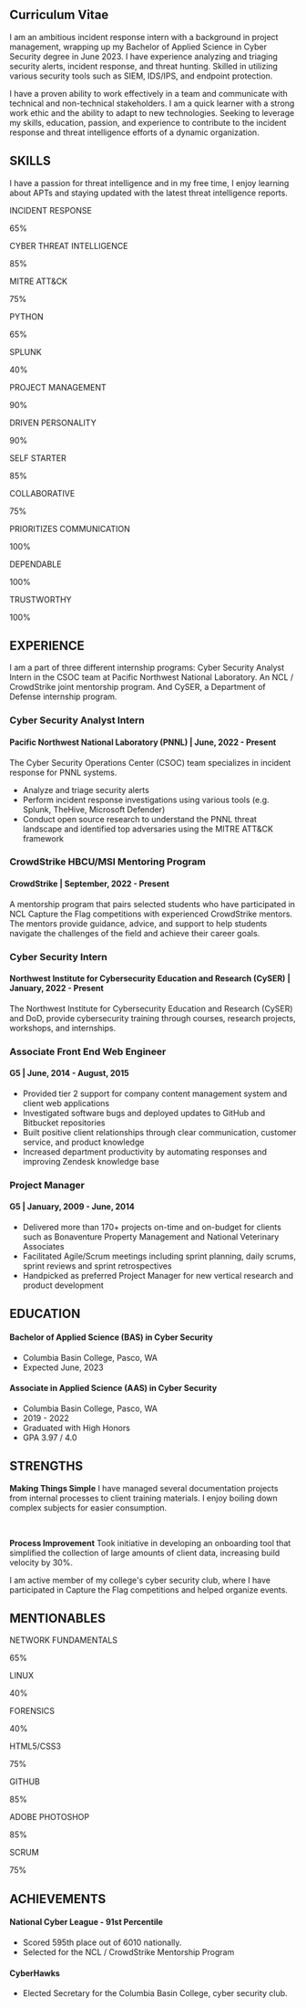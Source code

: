 ## Curriculum Vitae
I am an ambitious incident response intern with a background in project management, wrapping up my Bachelor of Applied Science in Cyber Security degree in June 2023. I have experience analyzing and triaging security alerts, incident response, and threat hunting. Skilled in utilizing various security tools such as SIEM, IDS/IPS, and endpoint protection.

I have a proven ability to work effectively in a team and communicate with technical and non-technical stakeholders. I am a quick learner with a strong work ethic and the ability to adapt to new technologies. Seeking to leverage my skills, education, passion, and experience to contribute to the incident response and threat intelligence efforts of a dynamic organization.

<h2>SKILLS</h2>
<p>I have a passion for threat intelligence and in my free time, I enjoy learning about APTs and staying updated with the latest threat intelligence reports.</p>
<div class="progress-bar">
    <div class="skill">
        <p>INCIDENT RESPONSE</p>
        <div class="skill-bar skill4 wow slideInLeft animated">
            <span class="skill-count4">65%</span>
        </div>
    </div>
    <div class="skill">
        <p>CYBER THREAT INTELLIGENCE</p>
        <div class="skill-bar skill2 wow slideInLeft animated">
                <span class="skill-count2">85%</span>
        </div>
    </div>
    <div class="skill">
        <p>MITRE ATT&CK</p>
        <div class="skill-bar skill3 wow slideInLeft animated">
            <span class="skill-count3">75%</span>
        </div>
    </div>
    <div class="skill">
        <p>PYTHON</p>
        <div class="skill-bar skill4 wow slideInLeft animated">
            <span class="skill-count4">65%</span>
        </div>
    </div>
    <div class="skill">
        <p>SPLUNK</p>
        <div class="skill-bar skill5 wow slideInLeft animated">
            <span class="skill-count5">40%</span>
        </div>
    </div>
    <div class="skill">
        <p>PROJECT MANAGEMENT</p>
        <div class="skill-bar skill6 wow slideInLeft animated">
            <span class="skill-count6">90%</span>
        </div>
    </div>
</div>

<div class="progress-bar">
    <div class="skill">
        <p>DRIVEN PERSONALITY</p>
        <div class="skill-bar skill6 wow slideInLeft animated">
            <span class="skill-count6">90%</span>
        </div>
    </div>
    <div class="skill">
        <p>SELF STARTER</p>
        <div class="skill-bar skill2 wow slideInLeft animated">
                <span class="skill-count2">85%</span>
        </div>
    </div>
    <div class="skill">
        <p>COLLABORATIVE</p>
        <div class="skill-bar skill3 wow slideInLeft animated">
            <span class="skill-count3">75%</span>
        </div>
    </div>
    <div class="skill">
        <p>PRIORITIZES COMMUNICATION</p>
        <div class="skill-bar skill1 wow slideInLeft animated">
            <span class="skill-count1">100%</span>
        </div>
    </div>
    <div class="skill">
        <p>DEPENDABLE</p>
        <div class="skill-bar skill1 wow slideInLeft animated">
            <span class="skill-count1">100%</span>
        </div>
    </div>
    <div class="skill">
        <p>TRUSTWORTHY</p>
        <div class="skill-bar skill1 wow slideInLeft animated">
            <span class="skill-count1">100%</span>
        </div>
    </div>
</div>

<h2>EXPERIENCE</h2>
<p>I am a part of three different internship programs: Cyber Security Analyst Intern in the CSOC team at Pacific Northwest National Laboratory. An NCL / CrowdStrike joint mentorship program. And CySER, a Department of Defense internship program.</p>
<div class="cv">
    <h3><strong>Cyber Security Analyst Intern</strong></h3>
    <h4>Pacific Northwest National Laboratory (PNNL) | June, 2022 - Present</h4>
    <p>The Cyber Security Operations Center (CSOC) team specializes in incident response for PNNL systems.</p>
    <ul>
        <li>Analyze and triage security alerts</li>
        <li>Perform incident response investigations using various tools (e.g. Splunk, TheHive, Microsoft Defender)</li>
        <li>Conduct open source research to understand the PNNL threat landscape and identified top adversaries using the MITRE ATT&CK framework</li>
    </ul>
    <h3><strong>CrowdStrike HBCU/MSI Mentoring Program</strong></h3>
    <h4>CrowdStrike | September, 2022 - Present</h4>
    <p>A mentorship program that pairs selected students who have participated in NCL Capture the Flag competitions with experienced CrowdStrike mentors. The mentors provide guidance, advice, and support to help students navigate the challenges of the field and achieve their career goals.</p>
    <h3><strong>Cyber Security Intern</strong></h3>
    <h4>Northwest Institute for Cybersecurity Education and Research (CySER) | January, 2022 - Present</h4>
    <p>The Northwest Institute for Cybersecurity Education and Research (CySER) and DoD, provide cybersecurity training through courses, research projects, workshops, and internships.</p>
    <h3><strong>Associate Front End Web Engineer</strong></h3>
    <h4>G5 | June, 2014 - August, 2015</h4>
    <ul>
        <li>Provided tier 2 support for company content management system and client web applications</li>
        <li>Investigated software bugs and deployed updates to GitHub and Bitbucket repositories</li>
        <li>Built positive client relationships through clear communication, customer service, and product knowledge</li>
        <li>Increased department productivity by automating responses and improving Zendesk knowledge base</li>
    </ul>
    <h3><strong>Project Manager</strong></h3>
    <h4>G5 | January, 2009 - June, 2014</h4>
    <ul>
        <li>Delivered more than 170+ projects on-time and on-budget for clients such as Bonaventure Property Management and National Veterinary Associates</li>
        <li>Facilitated Agile/Scrum meetings including sprint planning, daily scrums, sprint reviews and sprint retrospectives</li>
        <li>Handpicked as preferred Project Manager for new vertical research and product development</li>
    </ul>
</div>
<div class="progress-bar">
    <h2>EDUCATION</h2>
    <div class="cv">
        <h4>Bachelor of Applied Science (BAS) in Cyber Security</h4>
        <ul>
            <li>Columbia Basin College, Pasco, WA</li>
            <li>Expected June, 2023</li>
        </ul>
        <h4>Associate in Applied Science (AAS) in Cyber Security</h4>
        <ul>
            <li>Columbia Basin College, Pasco, WA</li>
            <li>2019 - 2022</li>
            <li>Graduated with High Honors</li>
            <li>GPA 3.97 / 4.0</li>
        </ul>
    </div>
</div>

<div class="progress-bar">
    <h2>STRENGTHS</h2>
    <div class="cv">
        <p><strong>Making Things Simple</strong> I have managed several documentation projects from internal processes to client training materials. I enjoy boiling down complex subjects for easier consumption.</p>
        <br>
        <p><strong>Process Improvement</strong> Took initiative in developing an onboarding tool that simplified the collection of large amounts of client data, increasing build velocity by 30%.</p>
    </div>
</div>

<p>I am active member of my college's cyber security club, where I have participated in Capture the Flag competitions and helped organize events.</p>
<div class="progress-bar">
    <h2>MENTIONABLES</h2>
    <div class="skill">
        <p>NETWORK FUNDAMENTALS</p>
        <div class="skill-bar skill3 wow slideInLeft animated">
            <span class="skill-count3">65%</span>
        </div>
    </div>
    <div class="skill">
        <p>LINUX</p>
        <div class="skill-bar skill5 wow slideInLeft animated">
            <span class="skill-count5">40%</span>
        </div>
    </div>
    <div class="skill">
        <p>FORENSICS</p>
        <div class="skill-bar skill5 wow slideInLeft animated">
            <span class="skill-count5">40%</span>
        </div>
    </div>
    <div class="skill">
        <p>HTML5/CSS3</p>
        <div class="skill-bar skill3 wow slideInLeft animated">
            <span class="skill-count3">75%</span>
        </div>
    </div>
    <div class="skill">
        <p>GITHUB</p>
        <div class="skill-bar skill2 wow slideInLeft animated">
                <span class="skill-count2">85%</span>
        </div>
    </div>
    <div class="skill">
        <p>ADOBE PHOTOSHOP</p>
        <div class="skill-bar skill2 wow slideInLeft animated">
            <span class="skill-count2">85%</span>
        </div>
    </div>
    <div class="skill">
        <p>SCRUM</p>
        <div class="skill-bar skill3 wow slideInLeft animated">
            <span class="skill-count3">75%</span>
        </div>
    </div>
</div>

<div class="progress-bar">
    <h2>ACHIEVEMENTS</h2>
    <div class="cv">
        <h4>National Cyber League - 91st Percentile</h4>
        <ul>
            <li>Scored 595th place out of 6010 nationally.</li>
            <li>Selected for the NCL / CrowdStrike Mentorship Program</li>
        </ul>
        <h4>CyberHawks</h4>
        <ul>
            <li>Elected Secretary for the Columbia Basin College, cyber security club.</li>
        </ul>
    </div>
</div>